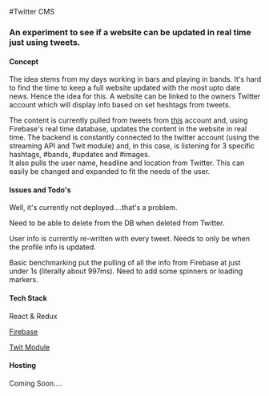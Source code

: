 #Twitter CMS

### An experiment to see if a website can be updated in real time just using tweets.

#### Concept

The idea stems from my days working in bars and playing in bands. It's hard to find the time to keep a full website updated
with the most upto date news. Hence the idea for this. A website can be linked to the owners Twitter account which will 
display info based on set heshtags from tweets.

The content is currently pulled from tweets from [this](https://twitter.com/UseTweetsAsCMS) account and, using Firebase's 
real time database, updates the content in the website in real time. The backend is constantly connected to the twitter 
account (using the streaming API and Twit module) and, in this case, is listening for 3 specific hashtags, #bands, #updates and #images.  
It also pulls the user name, headline and location from Twitter. This can easily be changed and expanded to fit the needs 
of the user.

#### Issues and Todo's

Well, it's currently not deployed....that's a problem.

Need to be able to delete from the DB when deleted from Twitter.

User info is currently re-written with every tweet. Needs to only be when the profile info is updated.

Basic benchmarking put the pulling of all the info from Firebase at just under 1s (literally about 997ms). Need to add some
spinners or loading markers. 


#### Tech Stack

React & Redux

[Firebase](https://firebase.google.com/)

[Twit Module](https://github.com/ttezel/twit)

#### Hosting

Coming Soon....





